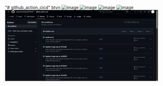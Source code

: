 "# github_action_cicd" 
btvn
<img width="1899" height="939" alt="image" src="https://github.com/user-attachments/assets/45dd540b-a968-4bf1-bbd3-0d8a101fd196" />
<img width="1885" height="922" alt="image" src="https://github.com/user-attachments/assets/5665accc-f1bc-4fe4-997a-ffd37482478a" />
<img width="1566" height="917" alt="image" src="https://github.com/user-attachments/assets/3c13d729-3e03-4214-a54c-0ce0bb66c547" />
<img width="1620" height="778" alt="image" src="https://github.com/user-attachments/assets/9795d02d-fe86-4ff0-9de4-ad4bf0b37ea9" />
![alt text](image.png)

